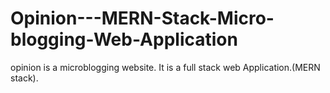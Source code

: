 # Opinion---MERN-Stack-Micro-blogging-Web-Application
opinion is a microblogging website. It is a full stack web Application.(MERN stack).
